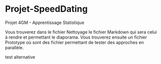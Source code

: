 # Projet-SpeedDating
Projet 4GM - Apprentissage Statistique

Vous trouverez dans le fichier Nettoyage le fichier Markdown qui sera celui à rendre et permettant le diaporama. Vous trouverez ensuite un fichier Prototype où sont des fichier permettant de tester des approches en parallèle.

test alternative
